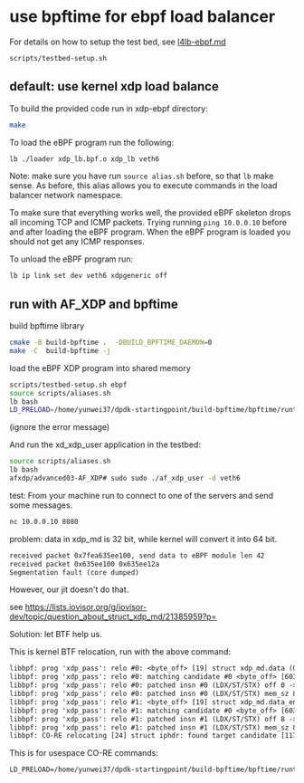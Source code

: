 # use bpftime for ebpf load balancer

For details on how to setup the test bed, see [l4lb-ebpf.md](l4lb-ebpf.md)

```sh
scripts/testbed-setup.sh
```

## default: use kernel xdp load balance

To build the provided code run in xdp-ebpf directory:

```sh
make
```

To load the eBPF program run the following:

```sh
lb ./loader xdp_lb.bpf.o xdp_lb veth6
```

Note: make sure you have run `source alias.sh` before, so that `lb` make sense.
As before, this alias allows you to execute commands in the load balancer network namespace.

To make sure that everything works well, the provided eBPF skeleton drops all incoming TCP and ICMP packets.
Trying running `ping 10.0.0.10` before and after loading the eBPF program.
When the eBPF program is loaded you should not get any ICMP responses.

To unload the eBPF program run:

```sh
lb ip link set dev veth6 xdpgeneric off
```

## run with AF_XDP and bpftime

build bpftime library

```sh
cmake -B build-bpftime .  -DBUILD_BPFTIME_DAEMON=0
make -C  build-bpftime -j
```

load the eBPF XDP program into shared memory

```sh
scripts/testbed-setup.sh ebpf
source scripts/aliases.sh
lb bash
LD_PRELOAD=/home/yunwei37/dpdk-startingpoint/build-bpftime/bpftime/runtime/syscall-server/libbpftime-syscall-server.so SPDLOG_LEVEL=trace xdp-ebpf-new/xdp_lb veth6
```

(ignore the error message)

And run the xd_xdp_user application in the testbed:

```sh
source scripts/aliases.sh
lb bash
afxdp/advanced03-AF_XDP# sudo sudo ./af_xdp_user -d veth6
```

test: From your machine run to connect to one of the servers and send some messages.

```sh
nc 10.0.0.10 8080
```

problem: data in xdp_md is 32 bit, while kernel will convert it into 64 bit.

```txt
received packet 0x7fea635ee100, send data to eBPF module len 42
received packet 0x635ee100 0x635ee12a
Segmentation fault (core dumped)
```

However, our jit doesn't do that.

see <https://lists.iovisor.org/g/iovisor-dev/topic/question_about_struct_xdp_md/21385959?p=>

Solution: let BTF help us.

This is kernel BTF relocation, run with the above command:

```txt
libbpf: prog 'xdp_pass': relo #0: <byte_off> [19] struct xdp_md.data (0:0 @ offset 0)
libbpf: prog 'xdp_pass': relo #0: matching candidate #0 <byte_off> [6034] struct xdp_md.data (0:0 @ offset 0)
libbpf: prog 'xdp_pass': relo #0: patched insn #0 (LDX/ST/STX) off 0 -> 0
libbpf: prog 'xdp_pass': relo #0: patched insn #0 (LDX/ST/STX) mem_sz 8 -> 4
libbpf: prog 'xdp_pass': relo #1: <byte_off> [19] struct xdp_md.data_end (0:1 @ offset 8)
libbpf: prog 'xdp_pass': relo #1: matching candidate #0 <byte_off> [6034] struct xdp_md.data_end (0:1 @ offset 4)
libbpf: prog 'xdp_pass': relo #1: patched insn #1 (LDX/ST/STX) off 8 -> 4
libbpf: prog 'xdp_pass': relo #1: patched insn #1 (LDX/ST/STX) mem_sz 8 -> 4
libbpf: CO-RE relocating [24] struct iphdr: found target candidate [11775] struct iphdr in [vmlinux]
```

This is for usespace CO-RE commands:

```txt
LD_PRELOAD=/home/yunwei37/dpdk-startingpoint/build-bpftime/bpftime/runtime/syscall-server/libbpftime-syscall-server.so SPDLOG_LEVEL=trace xdp-ebpf-new/xdp_lb veth6 /home/yunwei37/dpdk-startingpoint/xdp-ebpf-new/base.btf
```

